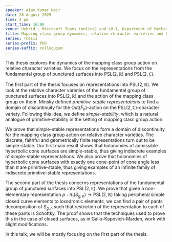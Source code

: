 ```yaml
---
speaker: Ajay Kumar Nair
date: 28 August 2025
time: 2 pm
start_time: 16:00
venue: Hybrid - Microsoft Teams (online) and LH-1, Department of Mathematics
title: Mapping class group dynamics, relative character varieties and hyperbolic cone-surfaces
series: Thesis
series-prefix: PhD
series-suffix: colloquium
---
```


This thesis explores the dynamics of the mapping class group action on relative character varieties. We focus on the representations from the fundamental group
of punctured surfaces into $\mathrm{PSL}(2,\mathbb{R})$ and $\mathrm{PSL}(2,\mathbb{C})$.

The first part of the thesis focuses on representations into $\mathrm{PSL}(2,\mathbb{R})$. We look at the relative character varieties of the fundamental group
of punctured surfaces into $\mathrm{PSL}(2,\mathbb{R})$ and the action of the mapping class group on them. Minsky defined _primitive-stable representations_ to
find a domain of discontinuity for the $\mathrm{Out}(F_n)$-action on the $\mathrm{PSL}(2,\mathbb{C})$-character variety. Following this idea, we define
_simple-stability_, which is a natural analogue of primitive-stability in the setting of mapping class group action.

We prove that simple-stable representations form a domain of discontinuity for the mapping class group action on relative character varieties. The discrete,
faithful and geometrically finite representations turn out to be simple-stable. Our first main result shows that holonomies of admissible hyperbolic cone
surfaces are simple-stable, thus giving indiscrete examples of simple-stable representations. We also prove that holonomies of hyperbolic cone surfaces
with exactly one cone-point of cone angle less than $\pi$ are primitive-stable, thus giving examples of an infinite family of indiscrete primitive-stable
representations.

The second part of the thesis concerns representations of the fundamental group of punctured surfaces into $\mathrm{PSL}(2,\mathbb{C})$. We prove that given
a non-elementary representation $\rho: \pi_1(S_{g,n}) \to \mathrm{PSL}(2,\mathbb{R})$ taking peripheral simple closed curve elements to loxodromic elements,
we can find a pair of pants decomposition of $S_{g,n}$ such that restriction of the representation to each of these pants is Schottky. The proof shows that
the techniques used to prove this in the case of closed surfaces, as in Gallo-Kapovich-Marden, work with slight modifications.

In this talk, we will be mostly focusing on the first part of the thesis.
